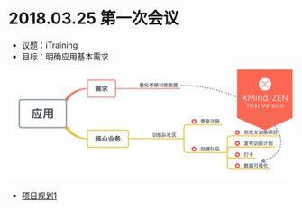 # 2018.03.25 第一次会议

- 议题：iTraining
- 目标：明确应用基本需求

![应用](../../assets/images/应用.png)

- [项目规划1](../About.md)

